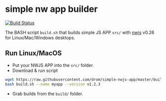 # simple nw app builder

[![Build Status](https://travis-ci.org/drom/simple-nwjs-app.svg?branch=master)](https://travis-ci.org/drom/simple-nwjs-app)

The BASH script `build.sh` that builds simple JS APP `src/` with [nwjs](http://nwjs.io) v0.26 for Linux/Mac/Windows desktops.

## Run Linux/MacOS

  * Put your NWJS APP into the `src/` folder.
  * Download & run script
```bash
wget https://raw.githubusercontent.com/drom/simple-nwjs-app/master/build.sh -O build.sh
bash build.sh --name myapp --version v1.2.3
```
  * Grab builds from the `build/` folder.
